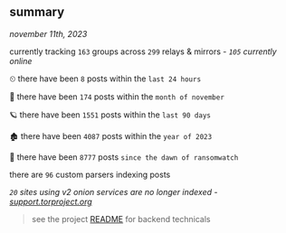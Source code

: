 
## summary
_november 11th, 2023_

currently tracking `163` groups across `299` relays & mirrors - _`105` currently online_

⏲ there have been `8` posts within the `last 24 hours`

🦈 there have been `174` posts within the `month of november`

🪐 there have been `1551` posts within the `last 90 days`

🏚 there have been `4087` posts within the `year of 2023`

🦕 there have been `8777` posts `since the dawn of ransomwatch`

there are `96` custom parsers indexing posts

_`20` sites using v2 onion services are no longer indexed - [support.torproject.org](https://support.torproject.org/onionservices/v2-deprecation/)_

> see the project [README](https://github.com/joshhighet/ransomwatch#ransomwatch--) for backend technicals
